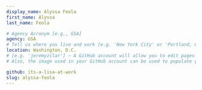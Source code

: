 ```yaml
---
display_name: Alyssa Feola
first_name: Alyssa
last_name: Feola

# Agency Acronym [e.g., GSA]
agency: GSA
# Tell us where you live and work [e.g. 'New York City' or 'Portland, OR']
location: Washington, D.C.
# [e.g. 'jeremyzilar'] — A GitHub account will allow you to edit pages on Digital.gov.
# Also, the image used in your GitHub account can be used to populate your digital.gov profile photo.

github: its-a-lisa-at-work
slug: alyssa-feola
---
```

